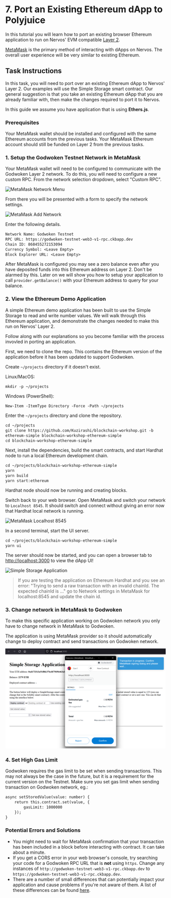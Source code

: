 # 7. Port an Existing Ethereum dApp to Polyjuice

In this tutorial you will learn how to port an existing browser Ethereum application to run on Nervos' EVM compatible [Layer 2](../concept-explainers/structure.md#layer-1-layer-2).

[MetaMask](../concept-explainers/wallets.md#metamask) is the primary method of interacting with dApps on Nervos. The overall user experience will be very similar to existing Ethereum.

## Task Instructions

In this task, you will need to port over an existing Ethereum dApp to Nervos' Layer 2. Our examples will use the Simple Storage smart contract. Our general suggestion is that you take an existing Ethereum dApp that you are already familiar with, then make the changes required to port it to Nervos.

In this guide we assume you have application that is using **Ethers.js**.

### Prerequisites

Your MetaMask wallet should be installed and configured with the same Ethereum accounts from the previous tasks. Your MetaMask Ethereum account should still be funded on Layer 2 from the previous tasks.

### 1. Setup the Godwoken Testnet Network in MetaMask

Your MetaMask wallet will need to be configured to communicate with the Godwoken Layer 2 network. To do this, you will need to configure a new custom RPC. From the network selection dropdown, select "Custom RPC".

![MetaMask Network Menu](https://raw.githubusercontent.com/nervosnetwork/layer2-evm-documentation/master/images/metamask-network-menu.png)

From there you will be presented with a form to specify the network settings.

![MetaMask Add Network](https://raw.githubusercontent.com/nervosnetwork/layer2-evm-documentation/master/images/metamask-networks.png)

Enter the following details.

```
Network Name: Godwoken Testnet
RPC URL: https://godwoken-testnet-web3-v1-rpc.ckbapp.dev
Chain ID: 868455272153094
Currency Symbol: <Leave Empty>
Block Explorer URL: <Leave Empty>
```

After MetaMask is configured you may see a zero balance even after you have deposited funds into this Ethereum address on Layer 2. Don't be alarmed by this. Later on we will show you how to setup your application to call `provider.getBalance()` with your Ethereum address to query for your balance.

### 2. View the Ethereum Demo Application

A simple Ethereum demo application has been built to use the Simple Storage to read and write number values. We will walk through this Ethereum application, and demonstrate the changes needed to make this run on Nervos' Layer 2.

Follow along with our explanations so you become familiar with the process invovled in porting an application.

First, we need to clone the repo. This contains the Ethereum version of the application before it has been updated to support Godwoken.

Create `~/projects` directory if it doesn't exist.

Linux/MacOS:

```
mkdir -p ~/projects
```

Windows (PowerShell):

```
New-Item -ItemType Directory -Force -Path ~/projects
```

Enter the `~/projects` directory and clone the repository.

```
cd ~/projects
git clone https://github.com/Kuzirashi/blockchain-workshop.git -b ethereum-simple blockchain-workshop-ethereum-simple
cd blockchain-workshop-ethereum-simple
```

Next, install the dependencies, build the smart contracts, and start Hardhat node to run a local Ethereum development chain.

```
cd ~/projects/blockchain-workshop-ethereum-simple
yarn
yarn build
yarn start:ethereum
```

Hardhat node should now be running and creating blocks.

Switch back to your web browser. Open MetaMask and switch your network to `Localhost 8545`. It should switch and connect without giving an error now that Hardhat local network is running.

![MetaMask Localhost 8545](https://raw.githubusercontent.com/nervosnetwork/layer2-evm-documentation/master/images/metamask-localhost.png)

In a second terminal, start the UI server.

```
cd ~/projects/blockchain-workshop-ethereum-simple
yarn ui
```

The server should now be started, and you can open a browser tab to [http://localhost:3000](http://localhost:3000) to view the dApp UI!

![Simple Storage Application](https://raw.githubusercontent.com/nervosnetwork/layer2-evm-documentation/master/images/simple-storage-application.png)

> If you are testing the application on Ethereum Hardhat and you see an error: "Trying to send a raw transaction with an invalid chainId. The expected chainId is ..." go to Network settings in MetaMask for localhost:8545 and update the chain id.

### 3. Change network in MetaMask to Godwoken

To make this specific application working on Godwoken network you only have to change network in MetaMask to Godwoken.

The application is using MetaMask provider so it should automatically change to deploy contract and send transactions on Godwoken network.

<img src="../images/ethereum-simple-godwoken-1.png">

### 4. Set High Gas Limit

Godwoken requires the gas limit to be set when sending transactions. This may not always be the case in the future, but it is a requirement for the current version on the Testnet. Make sure you set gas limit when sending transaction on Godwoken network, eg.:
```
async setStoredValue(value: number) {
    return this.contract.set(value, {
        gasLimit: 1000000
    });
}
```

### Potential Errors and Solutions

* You might need to wait for MetaMask confirmation that your transaction has been included in a block before interacting with contract. It can take about a minute.
* If you get a CORS error in your web browser's console, try searching your code for a Godwoken RPC URL that is **not** using `https`. Change any instances of `http://godwoken-testnet-web3-v1-rpc.ckbapp.dev` to `https://godwoken-testnet-web3-v1-rpc.ckbapp.dev`.
* There are a number of small differences that can potentially impact your application and cause problems if you're not aware of them. A list of these differences can be found [here](https://github.com/nervosnetwork/godwoken-polyjuice/blob/compatibility-breaking-changes/docs/EVM-compatible.md).